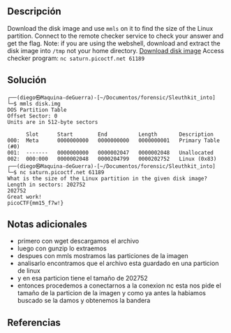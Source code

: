 ## Descripción
Download the disk image and use `mmls` on it to find the size of the Linux partition. Connect to the remote checker service to check your answer and get the flag. Note: if you are using the webshell, download and extract the disk image into `/tmp` not your home directory. [Download disk image](https://artifacts.picoctf.net/c/164/disk.img.gz) Access checker program: `nc saturn.picoctf.net 61189`
## Solución
```
┌──(diego㉿Maquina-deGuerra)-[~/Documentos/forensic/Sleuthkit_into]
└─$ mmls disk.img     
DOS Partition Table
Offset Sector: 0
Units are in 512-byte sectors

      Slot      Start        End          Length       Description
000:  Meta      0000000000   0000000000   0000000001   Primary Table (#0)
001:  -------   0000000000   0000002047   0000002048   Unallocated
002:  000:000   0000002048   0000204799   0000202752   Linux (0x83)
┌──(diego㉿Maquina-deGuerra)-[~/Documentos/forensic/Sleuthkit_into]
└─$ nc saturn.picoctf.net 61189
What is the size of the Linux partition in the given disk image?
Length in sectors: 202752 
202752 
Great work!
picoCTF{mm15_f7w!}

```

## Notas adicionales
+ primero con wget descargamos el archivo
+ luego con gunzip lo extraemos
+ despues con mmls mostramos las particiones de la imagen
+ analisarlo encontramos que el archivo esta guardado en una particion de linux
+ y en esa particion tiene el tamaño de 202752 
+ entonces procedemos a conectarnos a la conexion nc esta nos pide el tamaño de la particion de la imagen y como ya antes la habiamos buscado se la damos y obtenemos la bandera
## Referencias
